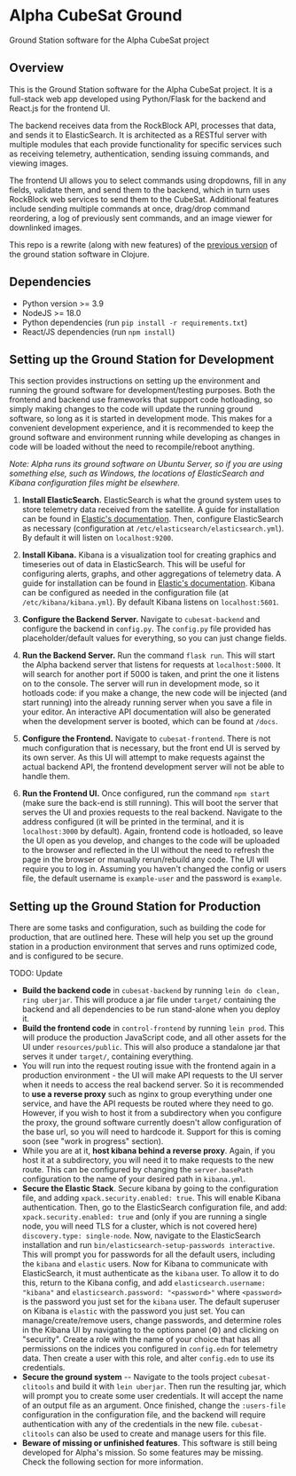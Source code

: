 # Alpha CubeSat Ground
Ground Station software for the Alpha CubeSat project

## Overview
This is the Ground Station software for the Alpha CubeSat project. It is a full-stack web app
developed using Python/Flask for the backend and React.js for the frontend UI.

The backend receives data from the RockBlock API, processes that data, and sends it to ElasticSearch. 
It is architected as a RESTful server with multiple modules that each provide functionality for specific services 
such as receiving telemetry, authentication, sending issuing commands, and viewing images. 

The frontend UI allows you to select commands using dropdowns, fill in any fields, validate them, 
and send them to the backend, which in turn uses RockBlock web services to send them to the CubeSat. 
Additional features include sending multiple commands at once, drag/drop command reordering, 
a log of previously sent commands, and an image viewer for downlinked images.

This repo is a rewrite (along with new features) of the [previous version](https://github.com/Alpha-CubeSat/Alpha-Cubesat-Ground-Clojure) 
of the ground station software in Clojure.

## Dependencies
- Python version >= 3.9
- NodeJS >= 18.0
- Python dependencies (run `pip install -r requirements.txt`)
- React/JS dependencies (run `npm install`)

## Setting up the Ground Station for Development
This section provides instructions on setting up the environment and running the ground software for development/testing purposes.
Both the frontend and backend use frameworks that support code hotloading, so simply making changes to the code will update
the running ground software, so long as it is started in development mode. This makes for a convenient development experience, 
and it is recommended to keep the ground software and environment running while developing as changes in code will be loaded 
without the need to recompile/reboot anything.

*Note: Alpha runs its ground software on Ubuntu Server, so if you are using something else, such as Windows, the locations of ElasticSearch and Kibana configuration files might be elsewhere.*

1. **Install ElasticSearch.**
ElasticSearch is what the ground system uses to store telemetry data received from the satellite. 
A guide for installation can be found in [Elastic's documentation](https://www.elastic.co/guide/en/elasticsearch/reference/current/install-elasticsearch.html). 
Then, configure ElasticSearch as necessary (configuration at `/etc/elasticsearch/elasticsearch.yml`). 
By default it will listen on `localhost:9200`.


2. **Install Kibana.**
Kibana is a visualization tool for creating graphics and timeseries out of data in ElasticSearch. 
This will be useful for configuring alerts, graphs, and other aggregations of telemetry data.
A guide for installation can be found in [Elastic's documentation](https://www.elastic.co/guide/en/kibana/current/install.html). 
Kibana can be configured as needed in the configuration file (at `/etc/kibana/kibana.yml`). 
By default Kibana listens on `localhost:5601`.  


3. **Configure the Backend Server.**
Navigate to `cubesat-backend` and configure the backend in `config.py`. 
The `config.py` file provided has placeholder/default values for everything, so you can just change fields.

[//]: # (Under `:telemetry`, you can specify the ElasticSearch indices for storing data received from RockBlock Web Services as well as processed satellite data. )
[//]: # (Under `:database` configuration, you can specify the location of the ElasticSearch server, as well as authentication credentials.)
[//]: # (If you are not using authentication in ElasticSearch &#40;you won't by default&#41;, you can remove the `:basic-auth` option entirely under `:conn-config`. )
[//]: # (Under `:image` you can configure the root directory on the local filesystem where satellite image data will be stored &#40;and served from&#41;. )
[//]: # (Finally, under `:control` you specify your RockBlock web services credentials as well as the id "imei" of the physical RockBlock unit you are using. This allows the ground system to authenticate with RockBlock and issue commands to the device.&#41;&#41;)

4. **Run the Backend Server.**
Run the command `flask run`. This will start the Alpha backend server that listens for requests at `localhost:5000`. 
It will search for another port if 5000 is taken, and print the one it listens on to the console. 
The server will run in development mode, so it hotloads code: if you make a change,
the new code will be injected (and start running) into the already running server when you save a file in your editor.
An interactive API documentation will also be generated when the development server is booted, which can be found at `/docs`.  


5. **Configure the Frontend.**
Navigate to `cubesat-frontend`. There is not much configuration that is necessary, but the front end UI is served by its own server. 
As this UI will attempt to make requests against the actual backend API, the frontend development server will not be able to handle them.

[//]: # (Thus, this frontend server is configured in `shadow-cljs.edn` to reroute &#40;proxy&#41; any requests it cannot satisfy to the address of the actual backend )
[//]: # (&#40;which should be running if you completed step 4&#41;. By default, this attempts to reroute to `localhost:3000`, as this is the default address for the Alpha backend. )
[//]: # (But if you are using a different one, you will need to change `:proxy-url` to point to the right address.)

6. **Run the Frontend UI.**
Once configured, run the command `npm start` (make sure the back-end is still running). 
This will boot the server that serves the UI and proxies requests to the real backend. 
Navigate to the address configured (it will be printed in the terminal, and it is `localhost:3000` by default). 
Again, frontend code is hotloaded, so leave the UI open as you develop, and changes to the code will be uploaded to the browser and 
reflected in the UI without the need to refresh the page in the browser or manually rerun/rebuild any code. 
The UI will require you to log in. Assuming you haven't changed the config or users file, the default username is `example-user` and the password is `example`.

## Setting up the Ground Station for Production
There are some tasks and configuration, such as building the code for production, that are outlined here. These will help you set up the ground station in a production environment that serves and runs optimized code, and is configured to be secure.

TODO: Update

- **Build the backend code** in `cubesat-backend` by running `lein do clean, ring uberjar`. This will produce a jar file under `target/` containing the backend and all dependencies to be run stand-alone when you deploy it.
- **Build the frontend code** in `control-frontend` by running `lein prod`. This will produce the production JavaScript code, and all other assets for the UI under `resources/public`. This will also produce a standalone jar that serves it under `target/`, containing everything.
- You will run into the request routing issue with the frontend again in a production environment - the UI will make API requests to the UI server when it needs to access the real backend server. So it is recommended to **use a reverse proxy** such as nginx to group everything under one service, and have the API requests be routed where they need to go. However, if you wish to host it from a subdirectory when you configure the proxy, the ground software currently doesn't allow configuration of the base url, so you will need to hardcode it. Support for this is coming soon (see "work in progress" section).
- While you are at it, **host kibana behind a reverse proxy**. Again, if you host it at a subdirectory, you will need it to make requests to the new route. This can be configured by changing the `server.basePath` configuration to the name of your desired path in `kibana.yml`.
- **Secure the Elastic Stack**. Secure kibana by going to the configuration file, and adding `xpack.security.enabled: true`. This will enable Kibana authentication. Then, go to the ElasticSearch configuration file, and add: `xpack.security.enabled: true` and (only if you are running a single node, you will need TLS for a cluster, which is not covered here) `discovery.type: single-node`. Now, navigate to the ElasticSearch installation and run `bin/elasticsearch-setup-passwords interactive`. This will prompt you for passwords for all the default users, including the `kibana` and `elastic` users. Now for Kibana to communicate with ElasticSearch, it must authenticate as the `kibana` user. To allow it to do this, return to the Kibana config, and add `elasticsearch.username: "kibana"` and `elasticsearch.password: "<password>"` where `<password>` is the password you just set for the `kibana` user.
The default superuser on Kibana is `elastic` with the password you just set. You can manage/create/remove users, change passwords, and determine roles in the Kibana UI by navigating to the options panel (⚙) and clicking on "security". Create a role with the name of your choice that has all permissions on the indices you configured in `config.edn` for telemetry data. Then create a user with this role, and alter `config.edn` to use its credentials. 
- **Secure the ground system** -- Navigate to the tools project `cubesat-clitools` and build it with `lein uberjar`. Then run the resulting jar, which will prompt you to create some user credentials. It will accept the name of an output file as an argument. Once finished, change the `:users-file` configuration in the configuration file, and the backend will require authentication with any of the credentials in the new file. `cubesat-clitools` can also be used to create and manage users for this file.
- **Beware of missing or unfinished features**. This software is still being developed for Alpha's mission. So some features may be missing. Check the following section for more information.
